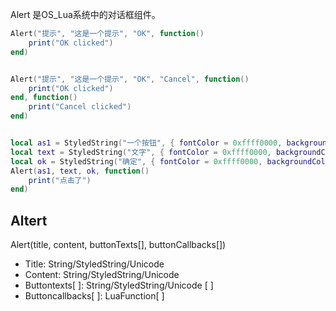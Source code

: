 Alert 是OS_Lua系统中的对话框组件。


```lua
Alert("提示", "这是一个提示", "OK", function()
    print("OK clicked")
end)


Alert("提示", "这是一个提示", "OK", "Cancel", function()
    print("OK clicked")
end, function()
    print("Cancel clicked")
end)


local as1 = StyledString("一个按钮", { fontColor = 0xffff0000, backgroundColor = 0xff00ff00, fontSize = 30 })
local text = StyledString("文字", { fontColor = 0xffff0000, backgroundColor = 0xff00ff00, fontSize = 30 })
local ok = StyledString("确定", { fontColor = 0xffff0000, backgroundColor = 0xff00ff00, fontSize = 30 })
Alert(as1, text, ok, function()
    print("点击了")
end)
```
## Altert
Alert(title, content, buttonTexts[], buttonCallbacks[])

* Title: String/StyledString/Unicode
* Content: String/StyledString/Unicode
* Buttontexts[ ]: String/StyledString/Unicode [ ]
* Buttoncallbacks[ ]: LuaFunction[ ]
